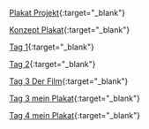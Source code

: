 [Plakat Projekt](Plakat_Projekt/MeinPlakat.html){:target="_blank"}

[Konzept Plakat](Plakat_Projekt/Konzept_Plakat.pdf){:target="_blank"}

[Tag 1](Tag1/Uebung1.html){:target="_blank"}

[Tag 2](Tag2/Jugend-flex.html){:target="_blank"}

[Tag 3 Der Film](Tag3/derFilm.html){:target="_blank"}

[Tag 3 mein Plakat](Tag3/MeinPlakat.html){:target="_blank"}

[Tag 4 mein Plakat](Tag4/MeinPlakat.html){:target="_blank"}
